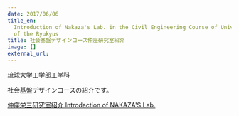 ```yaml
---
date: 2017/06/06
title_en:
  Introduction of Nakaza's Lab. in the Civil Engineering Course of University
  of the Ryukyus
title: 社会基盤デザインコース仲座研究室紹介
image: []
external_url:
---
```


琉球大学工学部工学科

社会基盤デザインコースの紹介です。

[仲座栄三研究室紹介 Introdaction of NAKAZA'S Lab.](https://wordpress.suikou.io/wp-content/uploads/78753d14fb96f7da96494444cfe6e1ad.pdf)
